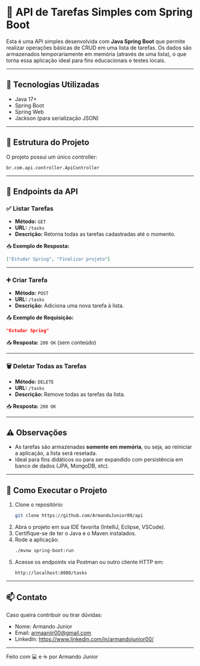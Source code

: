 # 📝 API de Tarefas Simples com Spring Boot

Esta é uma API simples desenvolvida com **Java Spring Boot** que permite realizar operações básicas de CRUD em uma lista de tarefas. Os dados são armazenados temporariamente em memória (através de uma lista), o que torna essa aplicação ideal para fins educacionais e testes locais.

---

## 🚀 Tecnologias Utilizadas

- Java 17+
- Spring Boot
- Spring Web
- Jackson (para serialização JSON)

---

## 📂 Estrutura do Projeto

O projeto possui um único controller:

```
br.com.api.controller.ApiController
```

---

## 📌 Endpoints da API

### ✅ Listar Tarefas

- **Método:** `GET`
- **URL:** `/tasks`
- **Descrição:** Retorna todas as tarefas cadastradas até o momento.

📥 **Exemplo de Resposta:**
```json
["Estudar Spring", "Finalizar projeto"]
```

---

### ➕ Criar Tarefa

- **Método:** `POST`
- **URL:** `/tasks`
- **Descrição:** Adiciona uma nova tarefa à lista.

📤 **Exemplo de Requisição:**
```json
"Estudar Spring"
```

📥 **Resposta:** `200 OK` (sem conteúdo)

---

### 🗑️ Deletar Todas as Tarefas

- **Método:** `DELETE`
- **URL:** `/tasks`
- **Descrição:** Remove todas as tarefas da lista.

📥 **Resposta:** `200 OK`

---

## ⚠️ Observações

- As tarefas são armazenadas **somente em memória**, ou seja, ao reiniciar a aplicação, a lista será resetada.
- Ideal para fins didáticos ou para ser expandido com persistência em banco de dados (JPA, MongoDB, etc).

---

## 🧪 Como Executar o Projeto

1. Clone o repositório:
   ```bash
   git clone https://github.com/ArmandoJunior00/api
   ```
2. Abra o projeto em sua IDE favorita (IntelliJ, Eclipse, VSCode).
3. Certifique-se de ter o Java e o Maven instalados.
4. Rode a aplicação:
   ```bash
   ./mvnw spring-boot:run
   ```
5. Acesse os endpoints via Postman ou outro cliente HTTP em:
   ```
   http://localhost:8080/tasks
   ```

---

## 📫 Contato

Caso queira contribuir ou tirar dúvidas:

- Nome: Armando Junior
- Email: armaanijr00@gmail.com
- LinkedIn: https://www.linkedin.com/in/armandojunior00/

---

Feito com 💻 e ☕ por Armando Junior

